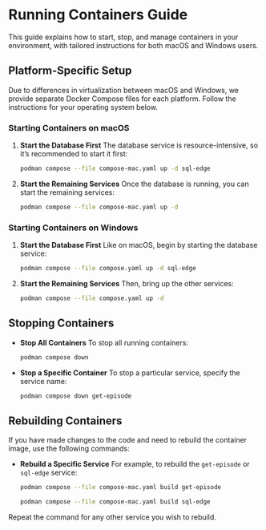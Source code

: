 # Running Containers Guide

This guide explains how to start, stop, and manage containers in your environment, with tailored instructions for both macOS and Windows users.

## Platform-Specific Setup

Due to differences in virtualization between macOS and Windows, we provide separate Docker Compose files for each platform. Follow the instructions for your operating system below.

### Starting Containers on macOS

1. **Start the Database First**
   The database service is resource-intensive, so it’s recommended to start it first:

   ```bash
   podman compose --file compose-mac.yaml up -d sql-edge
   ```

2. **Start the Remaining Services**
   Once the database is running, you can start the remaining services:
   ```bash
   podman compose --file compose-mac.yaml up -d
   ```

### Starting Containers on Windows

1. **Start the Database First**
   Like on macOS, begin by starting the database service:

   ```bash
   podman compose --file compose.yaml up -d sql-edge
   ```

2. **Start the Remaining Services**
   Then, bring up the other services:
   ```bash
   podman compose --file compose.yaml up -d
   ```

## Stopping Containers

- **Stop All Containers**
   To stop all running containers:

  ```bash
  podman compose down
  ```

- **Stop a Specific Container**
   To stop a particular service, specify the service name:
  ```bash
  podman compose down get-episode
  ```

## Rebuilding Containers

If you have made changes to the code and need to rebuild the container image, use the following commands:

- **Rebuild a Specific Service**
   For example, to rebuild the `get-episode` or `sql-edge` service:
  ```bash
  podman compose --file compose-mac.yaml build get-episode
  ```
  ```bash
  podman compose --file compose-mac.yaml build sql-edge
  ```

Repeat the command for any other service you wish to rebuild.
